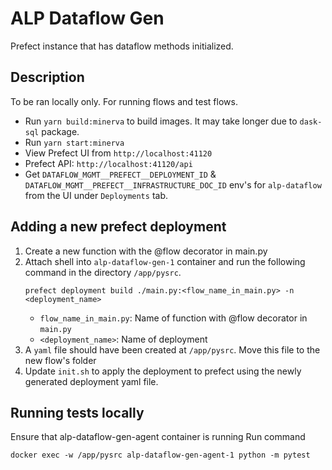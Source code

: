 # ALP Dataflow Gen

Prefect instance that has dataflow methods initialized.

## Description

To be ran locally only. For running flows and test flows.

- Run `yarn build:minerva` to build images. It may take longer due to `dask-sql` package.
- Run `yarn start:minerva`
- View Prefect UI from `http://localhost:41120`
- Prefect API: `http://localhost:41120/api`
- Get `DATAFLOW_MGMT__PREFECT__DEPLOYMENT_ID` & `DATAFLOW_MGMT__PREFECT__INFRASTRUCTURE_DOC_ID` env's for `alp-dataflow` from the UI under `Deployments` tab.

## Adding a new prefect deployment
1. Create a new function with the @flow decorator in main.py
2. Attach shell into `alp-dataflow-gen-1` container and run the following command in the directory `/app/pysrc`.
   ```
   prefect deployment build ./main.py:<flow_name_in_main.py> -n <deployment_name>
   ```
   - `flow_name_in_main.py`: Name of function with @flow decorator in `main.py`
   - `<deployment_name>`: Name of deployment
3. A `yaml` file should have been created at `/app/pysrc`. Move this file to the new flow's folder
4. Update `init.sh` to apply the deployment to prefect using the newly generated deployment yaml file.

## Running tests locally
Ensure that alp-dataflow-gen-agent container is running
Run command
```
docker exec -w /app/pysrc alp-dataflow-gen-agent-1 python -m pytest
```
